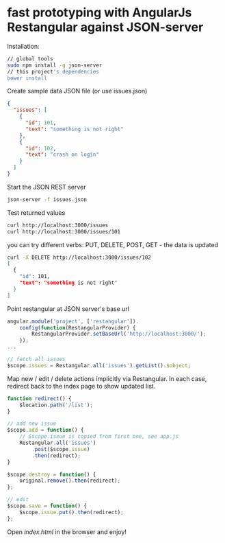 # fast prototyping with AngularJs Restangular against JSON-server

Installation:

```sh
// global tools
sudo npm install -g json-server
// this project's dependencies
bower install
```

Create sample data JSON file (or use issues.json)

```json
{
  "issues": [
    {
      "id": 101,
      "text": "something is not right"
    },
    {
      "id": 102,
      "text": "crash on login"
    }
  ]
}
```

Start the JSON REST server

```sh
json-server -f issues.json
```

Test returned values
```sh
curl http://localhost:3000/issues
curl http://localhost:3000/issues/101
```

you can try different verbs: PUT, DELETE, POST, GET - the data is updated

```sh
curl -X DELETE http://localhost:3000/issues/102
[
  {
    "id": 101,
    "text": "something is not right"
  }
]
```

Point restangular at JSON server's base url

```js
angular.module('project', ['restangular']).
    config(function(RestangularProvider) {
        RestangularProvider.setBaseUrl('http://localhost:3000/');
    });
...

// fetch all issues
$scope.issues = Restangular.all('issues').getList().$object;
```
Map new / edit / delete actions implicitly via Restangular.
In each case, redirect back to the index page to show updated list.

```js
function redirect() {
    $location.path('/list');
}

// add new issue
$scope.add = function() {
    // $scope.issue is copied from first one, see app.js
    Restangular.all('issues')
        .post($scope.issue)
        .then(redirect);
}

$scope.destroy = function() {
    original.remove().then(redirect);
};

// edit
$scope.save = function() {
    $scope.issue.put().then(redirect);
};
```

Open *index.html* in the browser and enjoy!
